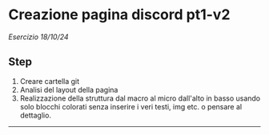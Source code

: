 # Creazione pagina discord pt1-v2
*Esercizio 18/10/24*

## Step
1. Creare cartella git
2. Analisi del layout della pagina
3. Realizzazione della struttura dal macro al micro dall'alto in basso usando solo blocchi colorati senza inserire i veri testi, img etc. o pensare al dettaglio.



___

